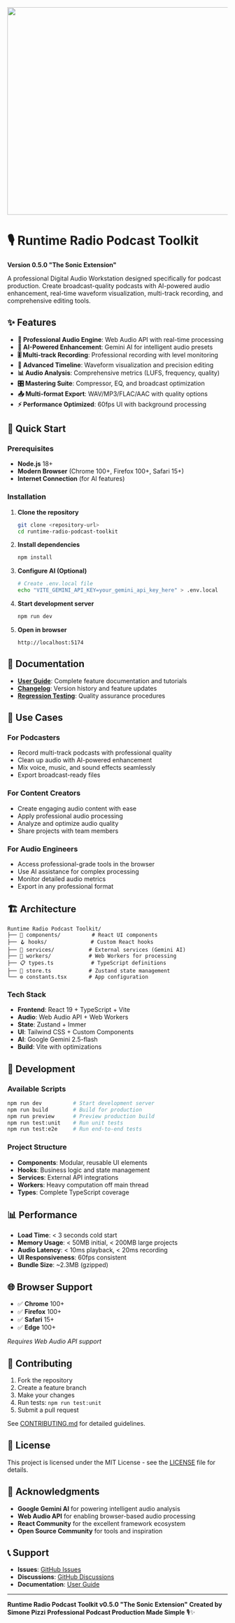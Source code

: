 <div align="center">
<img width="1200" height="475" alt="Runtime Radio Banner" src="https://github.com/user-attachments/assets/0aa67016-6eaf-458a-adb2-6e31a0763ed6" />
</div>

# 🎙️ Runtime Radio Podcast Toolkit

**Version 0.5.0 "The Sonic Extension"**

A professional Digital Audio Workstation designed specifically for podcast production. Create broadcast-quality podcasts with AI-powered audio enhancement, real-time waveform visualization, multi-track recording, and comprehensive editing tools.

## ✨ Features

- **🎵 Professional Audio Engine**: Web Audio API with real-time processing
- **🤖 AI-Powered Enhancement**: Gemini AI for intelligent audio presets
- **🎚️ Multi-track Recording**: Professional recording with level monitoring
- **🎼 Advanced Timeline**: Waveform visualization and precision editing
- **📊 Audio Analysis**: Comprehensive metrics (LUFS, frequency, quality)
- **🎛️ Mastering Suite**: Compressor, EQ, and broadcast optimization
- **📤 Multi-format Export**: WAV/MP3/FLAC/AAC with quality options
- **⚡ Performance Optimized**: 60fps UI with background processing

## 🚀 Quick Start

### Prerequisites
- **Node.js** 18+
- **Modern Browser** (Chrome 100+, Firefox 100+, Safari 15+)
- **Internet Connection** (for AI features)

### Installation

1. **Clone the repository**
   ```bash
   git clone <repository-url>
   cd runtime-radio-podcast-toolkit
   ```

2. **Install dependencies**
   ```bash
   npm install
   ```

3. **Configure AI (Optional)**
   ```bash
   # Create .env.local file
   echo "VITE_GEMINI_API_KEY=your_gemini_api_key_here" > .env.local
   ```

4. **Start development server**
   ```bash
   npm run dev
   ```

5. **Open in browser**
   ```
   http://localhost:5174
   ```

## 📖 Documentation

- **[User Guide](USER_GUIDE.md)**: Complete feature documentation and tutorials
- **[Changelog](CHANGELOG.md)**: Version history and feature updates
- **[Regression Testing](REGRESSION_TESTING.md)**: Quality assurance procedures

## 🎯 Use Cases

### For Podcasters
- Record multi-track podcasts with professional quality
- Clean up audio with AI-powered enhancement
- Mix voice, music, and sound effects seamlessly
- Export broadcast-ready files

### For Content Creators
- Create engaging audio content with ease
- Apply professional audio processing
- Analyze and optimize audio quality
- Share projects with team members

### For Audio Engineers
- Access professional-grade tools in the browser
- Use AI assistance for complex processing
- Monitor detailed audio metrics
- Export in any professional format

## 🏗️ Architecture

```
Runtime Radio Podcast Toolkit/
├── 🎨 components/          # React UI components
├── 🪝 hooks/              # Custom React hooks
├── 🔧 services/           # External services (Gemini AI)
├── 👷 workers/            # Web Workers for processing
├── 📋 types.ts            # TypeScript definitions
├── 🏪 store.ts            # Zustand state management
└── ⚙️ constants.tsx       # App configuration
```

### Tech Stack
- **Frontend**: React 19 + TypeScript + Vite
- **Audio**: Web Audio API + Web Workers
- **State**: Zustand + Immer
- **UI**: Tailwind CSS + Custom Components
- **AI**: Google Gemini 2.5-flash
- **Build**: Vite with optimizations

## 🧪 Development

### Available Scripts
```bash
npm run dev          # Start development server
npm run build        # Build for production
npm run preview      # Preview production build
npm run test:unit    # Run unit tests
npm run test:e2e     # Run end-to-end tests
```

### Project Structure
- **Components**: Modular, reusable UI elements
- **Hooks**: Business logic and state management
- **Services**: External API integrations
- **Workers**: Heavy computation off main thread
- **Types**: Complete TypeScript coverage

## 📊 Performance

- **Load Time**: < 3 seconds cold start
- **Memory Usage**: < 50MB initial, < 200MB large projects
- **Audio Latency**: < 10ms playback, < 20ms recording
- **UI Responsiveness**: 60fps consistent
- **Bundle Size**: ~2.3MB (gzipped)

## 🌐 Browser Support

- ✅ **Chrome** 100+
- ✅ **Firefox** 100+
- ✅ **Safari** 15+
- ✅ **Edge** 100+

*Requires Web Audio API support*

## 🤝 Contributing

1. Fork the repository
2. Create a feature branch
3. Make your changes
4. Run tests: `npm run test:unit`
5. Submit a pull request

See [CONTRIBUTING.md](CONTRIBUTING.md) for detailed guidelines.

## 📄 License

This project is licensed under the MIT License - see the [LICENSE](LICENSE) file for details.

## 🙏 Acknowledgments

- **Google Gemini AI** for powering intelligent audio analysis
- **Web Audio API** for enabling browser-based audio processing
- **React Community** for the excellent framework ecosystem
- **Open Source Community** for tools and inspiration

## 📞 Support

- **Issues**: [GitHub Issues](https://github.com/your-repo/issues)
- **Discussions**: [GitHub Discussions](https://github.com/your-repo/discussions)
- **Documentation**: [User Guide](USER_GUIDE.md)

---

**Runtime Radio Podcast Toolkit v0.5.0 "The Sonic Extension"**
**Created by Simone Pizzi**
**Professional Podcast Production Made Simple** 🎙️✨
